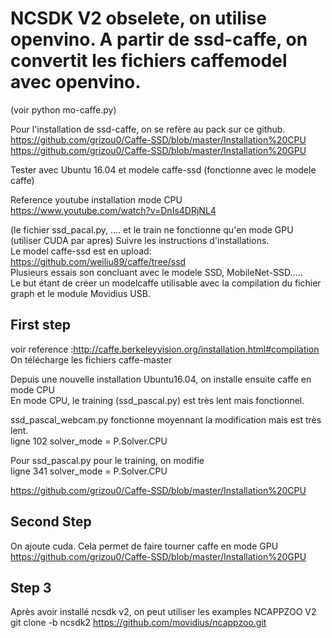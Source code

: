 # NCSDK V2 obselete, on utilise openvino. A partir de ssd-caffe, on convertit les fichiers caffemodel avec openvino.
(voir python mo-caffe.py)


        
Pour l'installation de ssd-caffe, on se refère au pack sur ce github.                     
https://github.com/grizou0/Caffe-SSD/blob/master/Installation%20CPU                                    
https://github.com/grizou0/Caffe-SSD/blob/master/Installation%20GPU                             


Tester avec Ubuntu 16.04 et modele caffe-ssd (fonctionne avec le modele caffe) 

Reference youtube installation mode CPU                                      
https://www.youtube.com/watch?v=DnIs4DRjNL4 

(le fichier ssd_pacal.py, .... et le train ne fonctionne qu'en mode GPU (utiliser CUDA par apres) 
Suivre les instructions d'installations.                     
Le model caffe-ssd est en upload:                                       
https://github.com/weiliu89/caffe/tree/ssd                         
Plusieurs essais son concluant avec le modele SSD, MobileNet-SSD.....                                 
Le but étant de créer un modelcaffe utilisable avec la compilation du fichier graph et le module Movidius USB.               

First step
----------
voir reference :http://caffe.berkeleyvision.org/installation.html#compilation
On télécharge les fichiers caffe-master
                  

Depuis une nouvelle installation Ubuntu16.04, on installe ensuite caffe en mode CPU                           
En mode CPU, le training (ssd_pascal.py) est très lent mais fonctionnel.                               

ssd_pascal_webcam.py fonctionne moyennant la modification mais est très lent.                                  
ligne 102 solver_mode = P.Solver.CPU                                              

Pour ssd_pascal.py pour le training, on modifie                                        
ligne 341 solver_mode = P.Solver.CPU                                               

https://github.com/grizou0/Caffe-SSD/blob/master/Installation%20CPU                                             

Second Step
-----------
On ajoute cuda. Cela permet de faire tourner caffe en mode GPU                                                       
https://github.com/grizou0/Caffe-SSD/blob/master/Installation%20GPU                                                  

Step 3
------
Après avoir installé ncsdk v2, on peut utiliser les examples NCAPPZOO V2                                                     
git clone -b ncsdk2 https://github.com/movidius/ncappzoo.git                                

